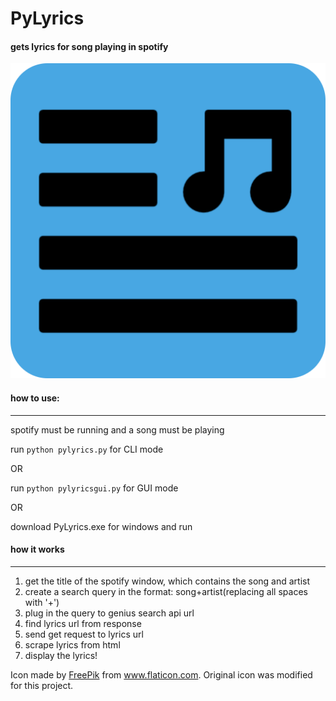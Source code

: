 # PyLyrics
#### gets lyrics for song playing in spotify

![logo](https://raw.githubusercontent.com/BugsForDays/PyLyrics/master/pylyrics.png)

#### how to use:
---

spotify must be running and a song must be playing


run `python pylyrics.py` for CLI mode

OR

run `python pylyricsgui.py` for GUI mode

OR

download PyLyrics.exe for windows and run

#### how it works
---
1. get the title of the spotify window, which contains the song and artist
2. create a search query in the format: song+artist(replacing all spaces with '+')
3. plug in the query to genius search api url
4. find lyrics url from response
5. send get request to lyrics url
6. scrape lyrics from html
7. display the lyrics!

Icon made by [FreePik](http://www.freepik.com/) from www.flaticon.com. Original icon was modified for this project.
